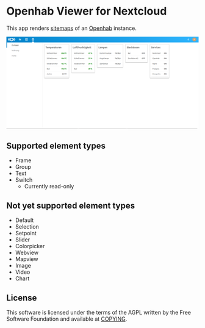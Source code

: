 # Openhab Viewer for Nextcloud

This app renders [sitemaps](https://www.openhab.org/docs/configuration/sitemaps.html) of an [Openhab](https://www.openhab.org/) instance.

![](https://github.com/kenda/nextcloud-openhab/raw/master/screenshots/overview.png)

## Supported element types

- Frame
- Group
- Text
- Switch
  - Currently read-only

## Not yet supported element types

- Default
- Selection
- Setpoint
- Slider
- Colorpicker
- Webview
- Mapview
- Image
- Video
- Chart

## License

This software is licensed under the terms of the AGPL written by the Free Software Foundation and available at [COPYING](./COPYING).
